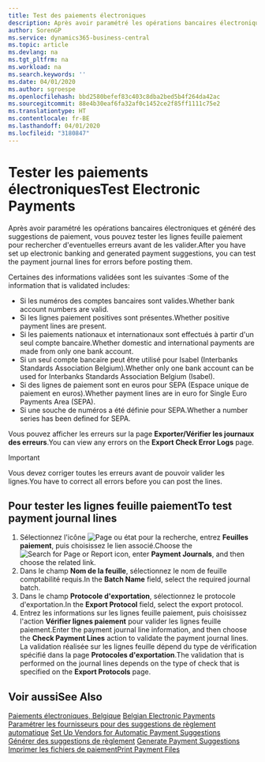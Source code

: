 ```yaml
---
title: Test des paiements électroniques
description: Après avoir paramétré les opérations bancaires électroniques et généré des suggestions de paiement, vous pouvez tester les lignes feuille paiement pour rechercher d'eventuelles erreurs avant de les valider.
author: SorenGP
ms.service: dynamics365-business-central
ms.topic: article
ms.devlang: na
ms.tgt_pltfrm: na
ms.workload: na
ms.search.keywords: ''
ms.date: 04/01/2020
ms.author: sgroespe
ms.openlocfilehash: bbd2580befef83c403c8dba2bed5b4f264da42ac
ms.sourcegitcommit: 88e4b30eaf6fa32af0c1452ce2f85ff1111c75e2
ms.translationtype: HT
ms.contentlocale: fr-BE
ms.lasthandoff: 04/01/2020
ms.locfileid: "3180847"
---
```

# <a name="test-electronic-payments"></a><span data-ttu-id="a098e-103">Tester les paiements électroniques</span><span class="sxs-lookup"><span data-stu-id="a098e-103">Test Electronic Payments</span></span>
<span data-ttu-id="a098e-104">Après avoir paramétré les opérations bancaires électroniques et généré des suggestions de paiement, vous pouvez tester les lignes feuille paiement pour rechercher d'eventuelles erreurs avant de les valider.</span><span class="sxs-lookup"><span data-stu-id="a098e-104">After you have set up electronic banking and generated payment suggestions, you can test the payment journal lines for errors before posting them.</span></span>  

<span data-ttu-id="a098e-105">Certaines des informations validées sont les suivantes :</span><span class="sxs-lookup"><span data-stu-id="a098e-105">Some of the information that is validated includes:</span></span>  

- <span data-ttu-id="a098e-106">Si les numéros des comptes bancaires sont valides.</span><span class="sxs-lookup"><span data-stu-id="a098e-106">Whether bank account numbers are valid.</span></span>  
- <span data-ttu-id="a098e-107">Si les lignes paiement positives sont présentes.</span><span class="sxs-lookup"><span data-stu-id="a098e-107">Whether positive payment lines are present.</span></span>  
- <span data-ttu-id="a098e-108">Si les paiements nationaux et internationaux sont effectués à partir d'un seul compte bancaire.</span><span class="sxs-lookup"><span data-stu-id="a098e-108">Whether domestic and international payments are made from only one bank account.</span></span>  
- <span data-ttu-id="a098e-109">Si un seul compte bancaire peut être utilisé pour Isabel (Interbanks Standards Association Belgium).</span><span class="sxs-lookup"><span data-stu-id="a098e-109">Whether only one bank account can be used for Interbanks Standards Association Belgium (Isabel).</span></span>  
- <span data-ttu-id="a098e-110">Si des lignes de paiement sont en euros pour SEPA (Espace unique de paiement en euros).</span><span class="sxs-lookup"><span data-stu-id="a098e-110">Whether payment lines are in euro for Single Euro Payments Area (SEPA).</span></span>  
- <span data-ttu-id="a098e-111">Si une souche de numéros a été définie pour SEPA.</span><span class="sxs-lookup"><span data-stu-id="a098e-111">Whether a number series has been defined for SEPA.</span></span>  

<span data-ttu-id="a098e-112">Vous pouvez afficher les erreurs sur la page **Exporter/Vérifier les journaux des erreurs**.</span><span class="sxs-lookup"><span data-stu-id="a098e-112">You can view any errors on the **Export Check Error Logs** page.</span></span>  

> [!IMPORTANT]  
>  <span data-ttu-id="a098e-113">Vous devez corriger toutes les erreurs avant de pouvoir valider les lignes.</span><span class="sxs-lookup"><span data-stu-id="a098e-113">You have to correct all errors before you can post the lines.</span></span>  

## <a name="to-test-payment-journal-lines"></a><span data-ttu-id="a098e-114">Pour tester les lignes feuille paiement</span><span class="sxs-lookup"><span data-stu-id="a098e-114">To test payment journal lines</span></span>  

1.  <span data-ttu-id="a098e-115">Sélectionnez l'icône ![Page ou état pour la recherche](../../media/ui-search/search_small.png "Icône Page ou état pour la recherche"), entrez **Feuilles paiement**, puis choisissez le lien associé.</span><span class="sxs-lookup"><span data-stu-id="a098e-115">Choose the ![Search for Page or Report](../../media/ui-search/search_small.png "Search for Page or Report icon") icon, enter **Payment Journals**, and then choose the related link.</span></span>  
2.  <span data-ttu-id="a098e-116">Dans le champ **Nom de la feuille**, sélectionnez le nom de feuille comptabilité requis.</span><span class="sxs-lookup"><span data-stu-id="a098e-116">In the **Batch Name** field, select the required journal batch.</span></span>  
3.  <span data-ttu-id="a098e-117">Dans le champ **Protocole d'exportation**, sélectionnez le protocole d'exportation.</span><span class="sxs-lookup"><span data-stu-id="a098e-117">In the **Export Protocol** field, select the export protocol.</span></span>  
4.  <span data-ttu-id="a098e-118">Entrez les informations sur les lignes feuille paiement, puis choisissez l'action **Vérifier lignes paiement** pour valider les lignes feuille paiement.</span><span class="sxs-lookup"><span data-stu-id="a098e-118">Enter the payment journal line information, and then choose the **Check Payment Lines** action to validate the payment journal lines.</span></span> <span data-ttu-id="a098e-119">La validation réalisée sur les lignes feuille dépend du type de vérification spécifié dans la page **Protocoles d'exportation**.</span><span class="sxs-lookup"><span data-stu-id="a098e-119">The validation that is performed on the journal lines depends on the type of check that is specified on the **Export Protocols** page.</span></span>  

## <a name="see-also"></a><span data-ttu-id="a098e-120">Voir aussi</span><span class="sxs-lookup"><span data-stu-id="a098e-120">See Also</span></span>  
 <span data-ttu-id="a098e-121">[Paiements électroniques, Belgique](belgian-electronic-payments.md) </span><span class="sxs-lookup"><span data-stu-id="a098e-121">[Belgian Electronic Payments](belgian-electronic-payments.md) </span></span>  
 <span data-ttu-id="a098e-122">[Paramétrer les fournisseurs pour des suggestions de règlement automatique](how-to-set-up-vendors-for-automatic-payment-suggestions.md) </span><span class="sxs-lookup"><span data-stu-id="a098e-122">[Set Up Vendors for Automatic Payment Suggestions](how-to-set-up-vendors-for-automatic-payment-suggestions.md) </span></span>  
 <span data-ttu-id="a098e-123">[Générer des suggestions de règlement](how-to-generate-payment-suggestions.md) </span><span class="sxs-lookup"><span data-stu-id="a098e-123">[Generate Payment Suggestions](how-to-generate-payment-suggestions.md) </span></span>  
 [<span data-ttu-id="a098e-124">Imprimer les fichiers de paiement</span><span class="sxs-lookup"><span data-stu-id="a098e-124">Print Payment Files</span></span>](how-to-print-payment-files.md)
